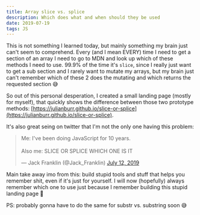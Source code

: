 ```yaml
---
title: Array slice vs. splice
description: Which does what and when should they be used
date: 2019-07-19
tags: JS
---
```


This is not something I learned today, but mainly something my brain just can't seem to comprehend. Every (and I mean EVERY) time I need to get a section of an array I need to go to MDN and look up which of these methods I need to use. 99.9% of the time it's `slice`, since I really just want to get a sub section and I rarely want to mutate my arrays, but my brain just can't remember which of these 2 does the mutating and which returns the requested section 😅

So out of this personal desperation, I created a small landing page (mostly for myself), that quickly shows the difference between those two prototype methods: [https://julianburr.github.io/slice-or-splice](https://julianburr.github.io/slice-or-splice).

It's also great seing on twitter that I'm not the only one having this problem:

<blockquote class="twitter-tweet"><p lang="en" dir="ltr">Me: I&#39;ve been doing JavaScript for 10 years.<br><br>Also me: SLICE OR SPLICE WHICH ONE IS IT</p>&mdash; Jack Franklin (@Jack_Franklin) <a href="https://twitter.com/Jack_Franklin/status/1149670372100452353?ref_src=twsrc%5Etfw">July 12, 2019</a></blockquote>

Main take away imo from this: build stupid tools and stuff that helps you remember shit, even if it's just for yourself. I will now (hopefully) always remember which one to use just because I remember building this stupid landing page 🎉

PS: probably gonna have to do the same for substr vs. substring soon 😅
